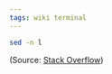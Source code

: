```yaml
---
tags: wiki terminal
---
```


```sh
sed -n l
```

(Source: [Stack Overflow](https://stackoverflow.com/a/24047539/2103996))

